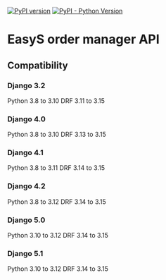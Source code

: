 [![PyPI version](https://badge.fury.io/py/easys-ordermanager.svg)](https://badge.fury.io/py/easys-ordermanager)
[![PyPI - Python Version](https://img.shields.io/pypi/pyversions/Lektor.svg)](https://pypi.org/project/easys-ordermanager/)

# EasyS order manager API

## Compatibility

### Django 3.2

Python 3.8 to 3.10
DRF 3.11 to 3.15

### Django 4.0

Python 3.8 to 3.10
DRF 3.13 to 3.15

### Django 4.1

Python 3.8 to 3.11
DRF 3.14 to 3.15

### Django 4.2

Python 3.8 to 3.12
DRF 3.14 to 3.15

### Django 5.0

Python 3.10 to 3.12
DRF 3.14 to 3.15

### Django 5.1

Python 3.10 to 3.12
DRF 3.14 to 3.15
